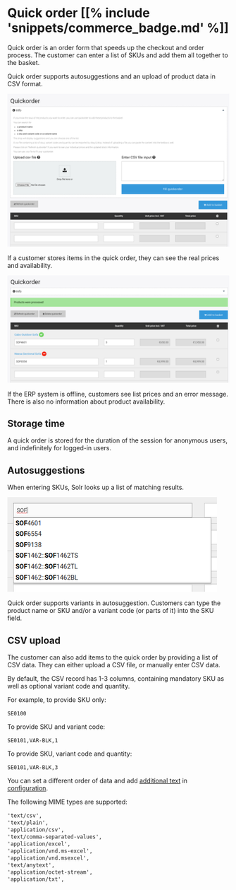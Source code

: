 # Quick order [[% include 'snippets/commerce_badge.md' %]]

Quick order is an order form that speeds up the checkout and order process.
The customer can enter a list of SKUs and add them all together to the basket.

Quick order supports autosuggestions and an upload of product data in CSV format.

![](../img/quickorder_2.png)

If a customer stores items in the quick order, they can see the real prices and availability.

![](../img/quickorder_3.png)

If the ERP system is offline, customers see list prices and an error message. There is also no information about product availability.

## Storage time

A quick order is stored for the duration of the session for anonymous users,
and indefinitely for logged-in users.

## Autosuggestions

When entering SKUs, Solr looks up a list of matching results.

![](../img/quickorder_6.png)

Quick order supports variants in autosuggestion.
Customers can type the product name or SKU and/or a variant code (or parts of it) into the SKU field.

## CSV upload

The customer can also add items to the quick order by providing a list of CSV data. 
They can either upload a CSV file, or manually enter CSV data.

By default, the CSV record has 1-3 columns, containing mandatory SKU as well as optional variant code and quantity.

For example, to provide SKU only:

```
SE0100
```

To provide SKU and variant code:

```
SE0101,VAR-BLK,1
```

To provide SKU, variant code and quantity:

```
SE0101,VAR-BLK,3
```

You can set a different order of data and add [additional text](../basket/basket_configuration.md#additional-data-in-the-basket-line)
in [configuration](quick_order_configuration.md#csv-data-order).

The following MIME types are supported:

```
'text/csv',
'text/plain',
'application/csv',
'text/comma-separated-values',
'application/excel',
'application/vnd.ms-excel',
'application/vnd.msexcel',
'text/anytext',
'application/octet-stream',
'application/txt',
```
